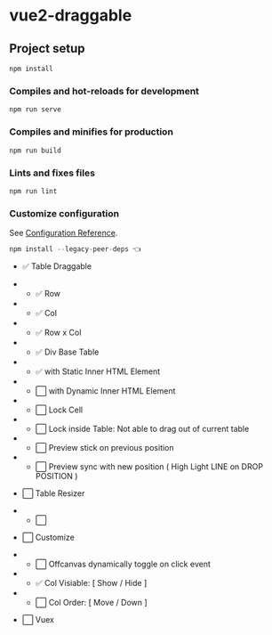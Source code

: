 # vue2-draggable

## Project setup
```
npm install
```

### Compiles and hot-reloads for development
```
npm run serve
```

### Compiles and minifies for production
```
npm run build
```

### Lints and fixes files
```
npm run lint
```

### Customize configuration
See [Configuration Reference](https://cli.vuejs.org/config/).



```js
npm install --legacy-peer-deps 👈
```

- :white_check_mark: Table Draggable 
- - :white_check_mark: Row
- - :white_check_mark: Col
- - :white_check_mark: Row x Col
- - :white_check_mark: Div Base Table
- - :white_check_mark: with Static Inner HTML Element
- - :white_large_square: with Dynamic Inner HTML Element
- - :white_large_square: Lock Cell
- - :white_large_square: Lock inside Table: Not able to drag out of current table
- - :white_large_square: Preview stick on previous position 
- - :white_large_square: Preview sync with new position ( High Light LINE on DROP POSITION )

- :white_large_square: Table Resizer
- - :white_large_square:


- :white_large_square: Customize
- - :white_large_square: Offcanvas dynamically toggle on click event
- - :white_check_mark: Col Visiable: [ Show / Hide ]
- - :white_large_square: Col Order: [ Move / Down ]

- :white_large_square: Vuex